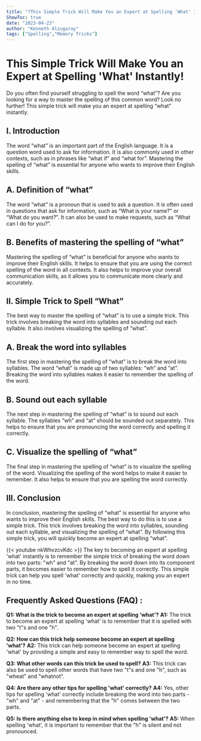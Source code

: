 ```yaml
---
title: "?This Simple Trick Will Make You an Expert at Spelling 'What' Instantly!"
ShowToc: true 
date: "2023-04-23"
author: "Kenneth Alzugaray" 
tags: ["Spelling","Memory Tricks"]
---
```

# This Simple Trick Will Make You an Expert at Spelling 'What' Instantly!

Do you often find yourself struggling to spell the word “what”? Are you looking for a way to master the spelling of this common word? Look no further! This simple trick will make you an expert at spelling “what” instantly.

## I. Introduction 

The word “what” is an important part of the English language. It is a question word used to ask for information. It is also commonly used in other contexts, such as in phrases like “what if” and “what for”. Mastering the spelling of “what” is essential for anyone who wants to improve their English skills.

## A. Definition of “what”

The word “what” is a pronoun that is used to ask a question. It is often used in questions that ask for information, such as “What is your name?” or “What do you want?”. It can also be used to make requests, such as “What can I do for you?”.

## B. Benefits of mastering the spelling of “what”

Mastering the spelling of “what” is beneficial for anyone who wants to improve their English skills. It helps to ensure that you are using the correct spelling of the word in all contexts. It also helps to improve your overall communication skills, as it allows you to communicate more clearly and accurately.

## II. Simple Trick to Spell “What”

The best way to master the spelling of “what” is to use a simple trick. This trick involves breaking the word into syllables and sounding out each syllable. It also involves visualizing the spelling of “what”. 

## A. Break the word into syllables

The first step in mastering the spelling of “what” is to break the word into syllables. The word “what” is made up of two syllables: “wh” and “at”. Breaking the word into syllables makes it easier to remember the spelling of the word.

## B. Sound out each syllable

The next step in mastering the spelling of “what” is to sound out each syllable. The syllables “wh” and “at” should be sounded out separately. This helps to ensure that you are pronouncing the word correctly and spelling it correctly.

## C. Visualize the spelling of “what”

The final step in mastering the spelling of “what” is to visualize the spelling of the word. Visualizing the spelling of the word helps to make it easier to remember. It also helps to ensure that you are spelling the word correctly.

## III. Conclusion

In conclusion, mastering the spelling of “what” is essential for anyone who wants to improve their English skills. The best way to do this is to use a simple trick. This trick involves breaking the word into syllables, sounding out each syllable, and visualizing the spelling of “what”. By following this simple trick, you will quickly become an expert at spelling “what”.

{{< youtube nkWhvzcvKdc >}} 
The key to becoming an expert at spelling 'what' instantly is to remember the simple trick of breaking the word down into two parts: "wh" and "at". By breaking the word down into its component parts, it becomes easier to remember how to spell it correctly. This simple trick can help you spell 'what' correctly and quickly, making you an expert in no time.

## Frequently Asked Questions (FAQ) :
**Q1: What is the trick to become an expert at spelling 'what'?** 
**A1:** The trick to become an expert at spelling 'what' is to remember that it is spelled with two "t"s and one "h".

**Q2: How can this trick help someone become an expert at spelling 'what'?**
**A2:** This trick can help someone become an expert at spelling 'what' by providing a simple and easy to remember way to spell the word. 

**Q3: What other words can this trick be used to spell?**
**A3:** This trick can also be used to spell other words that have two "t"s and one "h", such as "wheat" and "whatnot".

**Q4: Are there any other tips for spelling 'what' correctly?**
**A4:** Yes, other tips for spelling 'what' correctly include breaking the word into two parts - "wh" and "at" - and remembering that the "h" comes between the two parts. 

**Q5: Is there anything else to keep in mind when spelling 'what'?**
**A5:** When spelling 'what', it is important to remember that the "h" is silent and not pronounced.





